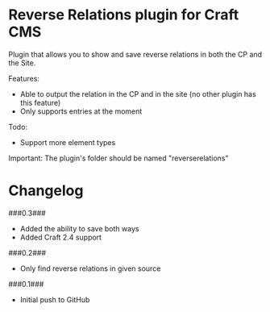 Reverse Relations plugin for Craft CMS
=================

Plugin that allows you to show and save reverse relations in both the CP and the Site.

Features:
- Able to output the relation in the CP and in the site (no other plugin has this feature)
- Only supports entries at the moment

Todo:
- Support more element types

Important:
The plugin's folder should be named "reverserelations"

Changelog
=================
###0.3###
- Added the ability to save both ways
- Added Craft 2.4 support

###0.2###
- Only find reverse relations in given source

###0.1###
- Initial push to GitHub